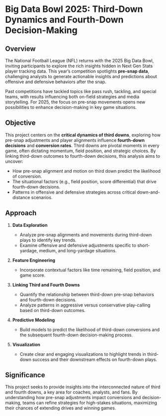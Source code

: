 # Big Data Bowl 2025: Third-Down Dynamics and Fourth-Down Decision-Making  

## Overview  
The National Football League (NFL) returns with the 2025 Big Data Bowl, inviting participants to explore the rich insights hidden in Next Gen Stats player tracking data. This year’s competition spotlights **pre-snap data**, challenging analysts to generate actionable insights and predictions about offensive and defensive behaviors after the snap.  

Past competitions have tackled topics like pass rush, tackling, and special teams, with results influencing both on-field strategies and media storytelling. For 2025, the focus on pre-snap movements opens new possibilities to enhance decision-making in key game situations.  

## Objective  
This project centers on the **critical dynamics of third downs**, exploring how pre-snap adjustments and player alignments influence **fourth-down decisions** and **conversion rates**. Third downs are pivotal moments in every game, often dictating momentum, field position, and strategic choices. By linking third-down outcomes to fourth-down decisions, this analysis aims to uncover:  
- How pre-snap alignment and motion on third down predict the likelihood of conversion.  
- The situational factors (e.g., field position, score differential) that drive fourth-down decisions.  
- Patterns in offensive and defensive strategies across critical down-and-distance scenarios.  

## Approach  
1. **Data Exploration**  
   - Analyze pre-snap alignments and movements during third-down plays to identify key trends.  
   - Examine offensive and defensive adjustments specific to short-yardage, medium, and long-yardage situations.  

2. **Feature Engineering**   
   - Incorporate contextual factors like time remaining, field position, and game score.  

3. **Linking Third and Fourth Downs**  
   - Quantify the relationship between third-down pre-snap behaviors and fourth-down decisions.  
   - Analyze patterns in aggressive versus conservative play-calling based on third-down outcomes.  

4. **Predictive Modeling**  
   - Build models to predict the likelihood of third-down conversions and the subsequent fourth-down decision-making process.  

5. **Visualization**  
   - Create clear and engaging visualizations to highlight trends in third-down success and their downstream effects on fourth-down plays.  

## Significance  
This project seeks to provide insights into the interconnected nature of third and fourth downs, a key area for coaches, analysts, and fans. By understanding how pre-snap adjustments impact conversions and decision-making, teams can refine strategies for high-stakes situations, maximizing their chances of extending drives and winning games.  
